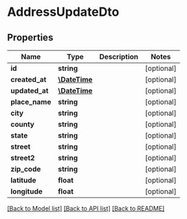 # AddressUpdateDto

## Properties
Name | Type | Description | Notes
------------ | ------------- | ------------- | -------------
**id** | **string** |  | [optional] 
**created_at** | [**\DateTime**](\DateTime.md) |  | [optional] 
**updated_at** | [**\DateTime**](\DateTime.md) |  | [optional] 
**place_name** | **string** |  | [optional] 
**city** | **string** |  | [optional] 
**county** | **string** |  | [optional] 
**state** | **string** |  | [optional] 
**street** | **string** |  | [optional] 
**street2** | **string** |  | [optional] 
**zip_code** | **string** |  | [optional] 
**latitude** | **float** |  | [optional] 
**longitude** | **float** |  | [optional] 

[[Back to Model list]](../../README.md#documentation-for-models) [[Back to API list]](../../README.md#documentation-for-api-endpoints) [[Back to README]](../../README.md)

